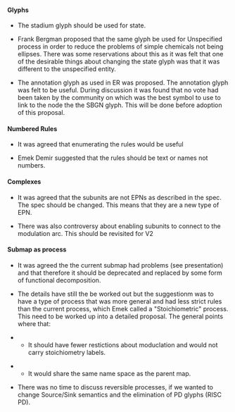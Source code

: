 #### Glyphs

-   The stadium glyph should be used for state.

<!-- -->

-   Frank Bergman proposed that the same glyph be used for Unspecified process in order to reduce the problems of simple chemicals not being ellipses. There was some reservations about this as it was felt that one of the desirable things about changing the state glyph was that it was different to the unspecified entity.

<!-- -->

-   The annotation glyph as used in ER was proposed. The annotation glyph was felt to be useful. During discussion it was found that no vote had been taken by the community on which was the best symbol to use to link to the node the the SBGN glyph. This will be done before adoption of this proposal.

#### Numbered Rules

-   It was agreed that enumerating the rules would be useful

<!-- -->

-   Emek Demir suggested that the rules should be text or names not numbers.

#### Complexes

-   It was agreed that the subunits are not EPNs as described in the spec. The spec should be changed. This means that they are a new type of EPN.

<!-- -->

-   There was also controversy about enabling subunits to connect to the modulation arc. This should be revisited for V2

#### Submap as process

-   It was agreed the the current submap had problems (see presentation) and that therefore it should be deprecated and replaced by some form of functional decomposition.

<!-- -->

-   The details have still the be worked out but the suggestionm was to have a type of process that was more general and had less strict rules than the current process, which Emek called a "Stoichiometric" process. This need to be worked up into a detailed proposal. The general points where that:

<!-- -->

-   -   It should have fewer restictions about moduclation and would not carry stoichiometry labels.

<!-- -->

-   -   It would share the same name space as the parent map.

<!-- -->

-   There was no time to discuss reversible processes, if we wanted to change Source/Sink semantics and the elimination of PD glyphs (RISC PD).
